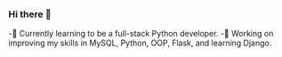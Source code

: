 ### Hi there 👋
-🌱 Currently learning to be a full-stack Python developer.
-🔭 Working on improving my skills in MySQL, Python, OOP, Flask, and learning Django.
<!--
**ZainabBouaziz/ZainabBouaziz** is a ✨ _special_ ✨ repository because its `README.md` (this file) appears on your GitHub profile.

Here are some ideas to get you started:

- 🔭 I’m currently working on ...
- 🌱 I’m currently learning ...
- 👯 I’m looking to collaborate on ...
- 🤔 I’m looking for help with ...
- 💬 Ask me about ...
- 📫 How to reach me: ...
- 😄 Pronouns: ...
- ⚡ Fun fact: ...
-->
